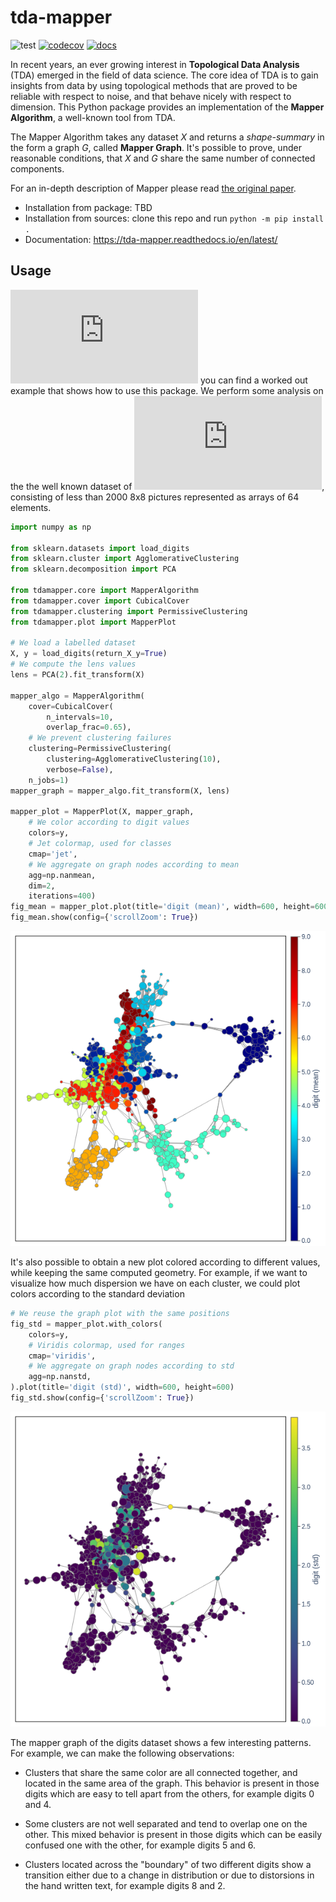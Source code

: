 # tda-mapper

![test](https://github.com/lucasimi/tda-mapper-python/actions/workflows/test.yml/badge.svg) 
[![codecov](https://codecov.io/github/lucasimi/tda-mapper-python/graph/badge.svg?token=FWSD8JUG6R)](https://codecov.io/github/lucasimi/tda-mapper-python) 
[![docs](https://readthedocs.org/projects/tda-mapper/badge/?version=latest)](https://tda-mapper.readthedocs.io/en/latest/?badge=latest)

In recent years, an ever growing interest in **Topological Data Analysis** (TDA) emerged in the field of data science. The core idea of TDA is to gain insights from data by using topological methods that are proved to be reliable with respect to noise, and that behave nicely with respect to dimension. This Python package provides an implementation of the **Mapper Algorithm**, a well-known tool from TDA. 

The Mapper Algorithm takes any dataset $X$ and returns a *shape-summary* in the form a graph $G$, called **Mapper Graph**. It's possible to prove, under reasonable conditions, that $X$ and $G$ share the same number of connected components.

For an in-depth description of Mapper please read [the original paper](https://research.math.osu.edu/tgda/mapperPBG.pdf). 

* Installation from package: TBD
* Installation from sources: clone this repo and run ```python -m pip install .```
* Documentation: https://tda-mapper.readthedocs.io/en/latest/ 


## Usage

![In this file](https://github.com/lucasimi/tda-mapper-python/raw/main/tests/example.py) you can find a worked out example that shows how to use this package. We perform some analysis on the the well known dataset of ![hand written digits](https://scikit-learn.org/stable/modules/generated/sklearn.datasets.load_digits.html), consisting of less than 2000 8x8 pictures represented as arrays of 64 elements.

```python
import numpy as np

from sklearn.datasets import load_digits
from sklearn.cluster import AgglomerativeClustering
from sklearn.decomposition import PCA

from tdamapper.core import MapperAlgorithm
from tdamapper.cover import CubicalCover
from tdamapper.clustering import PermissiveClustering
from tdamapper.plot import MapperPlot

# We load a labelled dataset
X, y = load_digits(return_X_y=True)             
# We compute the lens values
lens = PCA(2).fit_transform(X)                  

mapper_algo = MapperAlgorithm(
    cover=CubicalCover(
        n_intervals=10,
        overlap_frac=0.65),
    # We prevent clustering failures
    clustering=PermissiveClustering(            
        clustering=AgglomerativeClustering(10),
        verbose=False),
    n_jobs=1)
mapper_graph = mapper_algo.fit_transform(X, lens)

mapper_plot = MapperPlot(X, mapper_graph,
    # We color according to digit values
    colors=y,                                   
    # Jet colormap, used for classes
    cmap='jet',                                 
    # We aggregate on graph nodes according to mean
    agg=np.nanmean,                             
    dim=2,
    iterations=400)
fig_mean = mapper_plot.plot(title='digit (mean)', width=600, height=600)
fig_mean.show(config={'scrollZoom': True})     

```

![Mapper Graph of the digits dataset, colored according to mean value](https://github.com/lucasimi/tda-mapper-python/raw/main/resources/digits_mean.png)

It's also possible to obtain a new plot colored according to different values, while keeping the same computed geometry. For example, if we want to visualize how much dispersion we have on each cluster, we could plot colors according to the standard deviation


```python
# We reuse the graph plot with the same positions
fig_std = mapper_plot.with_colors(              
    colors=y,
    # Viridis colormap, used for ranges
    cmap='viridis',                             
    # We aggregate on graph nodes according to std
    agg=np.nanstd,                              
).plot(title='digit (std)', width=600, height=600)
fig_std.show(config={'scrollZoom': True})      

```

![Mapper Graph of the digits dataset, colored according to std](https://github.com/lucasimi/tda-mapper-python/raw/main/resources/digits_std.png)

The mapper graph of the digits dataset shows a few interesting patterns. For example, we can make the following observations:

* Clusters that share the same color are all connected together, and located in the same area of the graph. This behavior is present in those digits which are easy to tell apart from the others, for example digits 0 and 4.

* Some clusters are not well separated and tend to overlap one on the other. This mixed behavior is present in those digits which can be easily confused one with the other, for example digits 5 and 6.

* Clusters located across the "boundary" of two different digits show a transition either due to a change in distribution or due to distorsions in the hand written text, for example digits 8 and 2.
